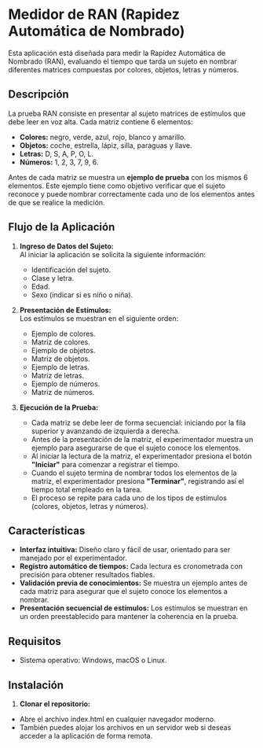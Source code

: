 # Medidor de RAN (Rapidez Automática de Nombrado)

Esta aplicación está diseñada para medir la Rapidez Automática de Nombrado (RAN), evaluando el tiempo que tarda un sujeto en nombrar diferentes matrices compuestas por colores, objetos, letras y números.

## Descripción

La prueba RAN consiste en presentar al sujeto matrices de estímulos que debe leer en voz alta. Cada matriz contiene 6 elementos:
- **Colores:** negro, verde, azul, rojo, blanco y amarillo.
- **Objetos:** coche, estrella, lápiz, silla, paraguas y llave.
- **Letras:** D, S, A, P, O, L.
- **Números:** 1, 2, 3, 7, 9, 6.

Antes de cada matriz se muestra un **ejemplo de prueba** con los mismos 6 elementos. Este ejemplo tiene como objetivo verificar que el sujeto reconoce y puede nombrar correctamente cada uno de los elementos antes de que se realice la medición.

## Flujo de la Aplicación

1. **Ingreso de Datos del Sujeto:**  
   Al iniciar la aplicación se solicita la siguiente información:
   - Identificación del sujeto.
   - Clase y letra.
   - Edad.
   - Sexo (indicar si es niño o niña).

2. **Presentación de Estímulos:**  
   Los estímulos se muestran en el siguiente orden:
   - Ejemplo de colores.
   - Matriz de colores.
   - Ejemplo de objetos.
   - Matriz de objetos.
   - Ejemplo de letras.
   - Matriz de letras.
   - Ejemplo de números.
   - Matriz de números.

3. **Ejecución de la Prueba:**  
   - Cada matriz se debe leer de forma secuencial: iniciando por la fila superior y avanzando de izquierda a derecha.
   - Antes de la presentación de la matriz, el experimentador muestra un ejemplo para asegurarse de que el sujeto conoce los elementos.
   - Al iniciar la lectura de la matriz, el experimentador presiona el botón **"Iniciar"** para comenzar a registrar el tiempo.
   - Cuando el sujeto termina de nombrar todos los elementos de la matriz, el experimentador presiona **"Terminar"**, registrando así el tiempo total empleado en la tarea.
   - El proceso se repite para cada uno de los tipos de estímulos (colores, objetos, letras y números).

## Características

- **Interfaz intuitiva:** Diseño claro y fácil de usar, orientado para ser manejado por el experimentador.
- **Registro automático de tiempos:** Cada lectura es cronometrada con precisión para obtener resultados fiables.
- **Validación previa de conocimientos:** Se muestra un ejemplo antes de cada matriz para asegurar que el sujeto conoce los elementos a nombrar.
- **Presentación secuencial de estímulos:** Los estímulos se muestran en un orden preestablecido para mantener la coherencia en la prueba.

## Requisitos

- Sistema operativo: Windows, macOS o Linux.

## Instalación

1. **Clonar el repositorio:**

- Abre el archivo index.html en cualquier navegador moderno.
- También puedes alojar los archivos en un servidor web si deseas acceder a la aplicación de forma remota.
